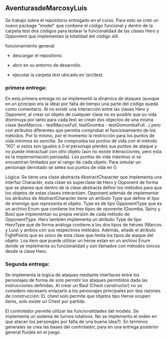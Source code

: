 ## AventurasdeMarcosyLuis
Se trabajo sobre el repositorio entregado en el curso. Para esto se creó un nuevo package "model" que contiene el código funcional y dentro de la carpeta test
dos códigos para testear la funcionalidad de las clases Hero y Oppontent que implementan la totalidad del código útil.

funcionamiento general:

- descargar el repositorio.

- abrir en su entorno de desarrollo.

- ejecutar la carpeta test ubicado en \src\test.

### primera entrega:

En esta primera entrega no se implementó la dinámica de ataques (aunque en un principio era la idea) por falta de tiempo una parte del código queda como comentario. Al no existir 
una interacción entre las clases Hero y Opponent, al crear un objeto de cualquier clase no es posible que su vida disminuya por tanto para cada test se crean dos objectos de una 
misma clase (testMarcos - testMarcosFull, testGoomba - testGomombaFull...) pero con atributos diferentes que permita comprobar el funcionamiento de los métodos. Por lo mismo, por 
el momento la restricción para los puntos de vida mínimos es sencilla. Se comprueba los puntos de vida con el método "KO" si estos son iguales a 0 el personaje pierdes sus puntos 
de ataque y no puede interactuar con otro objeto (aún no existe interacciones, pero esta es la implementación pensada). Los puntos de vida máximos si se encuentran limitados por 
el rango de cada objeto. Para simular un personaje derrotado se setea sus puntos de vida en 0.

Lógica:
Se tiene una clase abstracta AbstractCharacter que implementa una interfaz Character, esta clase es superclase de Hero y Opponent de forma que se planea que dentro de la clase
abstracta definir los métodos para que los objetos de estas clases interactúen. Opponent además de implementar los atributos de AbstractCharacter tiene un atributo Type que define
el tipo de enemigo que representa el objeto. Type es de tipo OpponentType que es un archivo Enum que contiene los tres tipos de oponente (Goomba, Spiny y Boo) que implementan su 
propia versión de cada método de OpponentType. Hero también implementa un atributo Type de tipo HeroType que de forma análoga contiene a los dos tipos de héroes (Marcos y Luis)  y 
ambos con sus respectivos métodos. Además, añade el atributo FightPoints que es único de esta clase que limita los tipos de ataque del objeto. Los item que puede utilizar un héroe 
estan en un archivo Enum donde se implementa su funcionalidad y son llamados con métodos únicos desde la clase Hero.


### Segunda entrega:

Se implementa la logica de ataques mediante interfaces entre los personajes de forma de solo permitir los ataques permitidos dada las instrucciones definidas. Al crear un  Baúl (Chest constructor) no se considero necesario enlazarlo a los perosnajes principales por dos razones de construcción: EL chest solo permite que objetos tipo Heroe ocupen items, solo existe un Chest por partida. 

El controlador permite utilizar las funcionalidades del modelo. Se implementa un sistema de turnos rotativos. No se implemento el orden en que atacan los personajes por falta de una buena idea?). En terminos generales se crea las bases del controlador, para en una entrega posterior general fluides en el juego.


